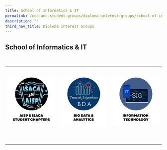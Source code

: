 ```yaml
---
title: School of Informatics & IT
permalink: /cca-and-student-groups/diploma-interest-groups/school-of-informatics-and-it/
description: ""
third_nav_title: Diploma Interest Groups
---
```

## School of Informatics &amp; IT

<div>
&nbsp;&nbsp;&nbsp; 
&nbsp;&nbsp;&nbsp;&nbsp;&nbsp;&nbsp;&nbsp; 
&nbsp;&nbsp;&nbsp;&nbsp;&nbsp;&nbsp;&nbsp;&nbsp;&nbsp;&nbsp;&nbsp; 
&nbsp;&nbsp;&nbsp;&nbsp;&nbsp;&nbsp;&nbsp;&nbsp;&nbsp;&nbsp;&nbsp; 
&nbsp;&nbsp;&nbsp;&nbsp;&nbsp;&nbsp;&nbsp;&nbsp;&nbsp;&nbsp;&nbsp; 
&nbsp;&nbsp;&nbsp;&nbsp;&nbsp;&nbsp; &nbsp;
&nbsp;&nbsp;&nbsp;&nbsp;&nbsp;&nbsp;&nbsp; 
&nbsp; &nbsp;&nbsp;&nbsp;&nbsp;&nbsp;&nbsp;&nbsp;&nbsp;&nbsp;&nbsp;
&nbsp;&nbsp;&nbsp;&nbsp;&nbsp;&nbsp;&nbsp;&nbsp;&nbsp;&nbsp;&nbsp; 
&nbsp;&nbsp;&nbsp;&nbsp;&nbsp;&nbsp;&nbsp; 
&nbsp;&nbsp;&nbsp; <table><tbody><tr><td style="max-width:33%; vertical-align:bottom; border:none"><br>
&nbsp;&nbsp;&nbsp;&nbsp;&nbsp;&nbsp;&nbsp;&nbsp;&nbsp;&nbsp;&nbsp;&nbsp;&nbsp;&nbsp;&nbsp; <a href="https://www.instagram.com/tpcdfsig/" style="text-decoration: none">
&nbsp;&nbsp;&nbsp;&nbsp;&nbsp;&nbsp;&nbsp;&nbsp;&nbsp;&nbsp;&nbsp;&nbsp;&nbsp;&nbsp;&nbsp;&nbsp;&nbsp;&nbsp;&nbsp; <img src="/images/IIT/AISP &amp; ISACA_button-01.png" style="display:block;margin-left:auto;margin-right:auto;" alt="AISP &amp; ISACA">
&nbsp;&nbsp;&nbsp;&nbsp;&nbsp;&nbsp;&nbsp;&nbsp;&nbsp;&nbsp;&nbsp;&nbsp;&nbsp;&nbsp;&nbsp;&nbsp;&nbsp;&nbsp;&nbsp; 
&nbsp;&nbsp;&nbsp;&nbsp;&nbsp;&nbsp;&nbsp;&nbsp;&nbsp;&nbsp;&nbsp;&nbsp;&nbsp;&nbsp;&nbsp; </a>
&nbsp;&nbsp;&nbsp;&nbsp;&nbsp;&nbsp;&nbsp;&nbsp;&nbsp;&nbsp;&nbsp; </td><td style="max-width:33%; vertical-align:bottom; border:none"><br>
&nbsp;&nbsp;&nbsp;&nbsp;&nbsp;&nbsp;&nbsp;&nbsp;&nbsp;&nbsp;&nbsp;&nbsp;&nbsp;&nbsp;&nbsp; <a href="https://www.instagram.com/tp.bda" style="text-decoration: none">
&nbsp;&nbsp;&nbsp;&nbsp;&nbsp;&nbsp;&nbsp;&nbsp;&nbsp;&nbsp;&nbsp;&nbsp;&nbsp;&nbsp;&nbsp;&nbsp;&nbsp;&nbsp;&nbsp; <img src="/images/IIT/BDA_button-01.png" style="display:block;margin-left:auto;margin-right:auto;" alt="Big Data &amp; Analytics Student Interest Group">
&nbsp;&nbsp;&nbsp;&nbsp;&nbsp;&nbsp;&nbsp;&nbsp;&nbsp;&nbsp;&nbsp;&nbsp;&nbsp;&nbsp;&nbsp;&nbsp;&nbsp;&nbsp;&nbsp; 
&nbsp;&nbsp;&nbsp;&nbsp;&nbsp;&nbsp;&nbsp;&nbsp;&nbsp;&nbsp;&nbsp;&nbsp;&nbsp;&nbsp;&nbsp; </a>
&nbsp;&nbsp;&nbsp;&nbsp;&nbsp;&nbsp;&nbsp;&nbsp;&nbsp;&nbsp;&nbsp; </td><td style="max-width:33%; vertical-align:bottom; border:none"><br>
&nbsp;&nbsp;&nbsp;&nbsp;&nbsp;&nbsp;&nbsp;&nbsp;&nbsp;&nbsp;&nbsp;&nbsp;&nbsp;&nbsp;&nbsp; <a href="https://www.instagram.com/tp.itsig/" style="text-decoration: none">
&nbsp;&nbsp;&nbsp;&nbsp;&nbsp;&nbsp;&nbsp;&nbsp;&nbsp;&nbsp;&nbsp;&nbsp;&nbsp;&nbsp;&nbsp;&nbsp;&nbsp;&nbsp;&nbsp; <img src="/images/IIT/IT_button-01.png" style="display:block;margin-left:auto;margin-right:auto;" alt="Information Technology Student Interest Group">
&nbsp;&nbsp;&nbsp;&nbsp;&nbsp;&nbsp;&nbsp;&nbsp;&nbsp;&nbsp;&nbsp;&nbsp;&nbsp;&nbsp;&nbsp;&nbsp;&nbsp;&nbsp;&nbsp; 
&nbsp;&nbsp;&nbsp;&nbsp;&nbsp;&nbsp;&nbsp;&nbsp;&nbsp;&nbsp;&nbsp;&nbsp;&nbsp;&nbsp;&nbsp; </a>
&nbsp;&nbsp;&nbsp;&nbsp;&nbsp;&nbsp;&nbsp;&nbsp;&nbsp;&nbsp;&nbsp; </td></tr><tr><td style="max-width:33%; vertical-align:bottom; border:none"><br>
</td></tr></tbody></table></div>